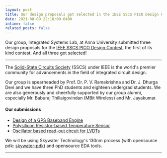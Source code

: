 ```yaml
---
layout: post
title: Our design proposals got selected in the IEEE SSCS PICO Design Contest!
date: 2021-08-09 22:18:00-0400
inline: false
related_posts: false
---
```


Our group, Integrated Systems Lab, at Anna University submitted three design proposals for the <a href="https://sscs.ieee.org/about/solid-state-circuits-directions/sscs-pico-design-contest" target="blank">IEEE SSCS PICO Design Contest</a>, the first of its kind contest. And all three got selected!

***
The <a href = "https://sscs.ieee.org" target="blank">Solid-State Circuits Society</a> (SSCS) under IEEE is the world's premier community for advancements in the field of integrated circuit design.

Our group is spearheaded by Prof. Dr. P. V. Ramakrishna and Dr. J. Dhurga Devi and we have three PhD students and eighteen undergrad students. We are also generously and cheerfully supported by our group alumni, especially Mr. Baburaj Thillaigovindan (MBit Wireless) and Mr. Jayakumar.

#### Our submissions
<ul>
    <li><a href="https://efabless.com/projects/344" target="blank">Design of a GPS Baseband Engine</a></li>
    <li><a href="https://efabless.com/projects/324" target="blank">Polysilicon Resistor-based Temperature Sensor</a></li>
    <li><a href="https://efabless.com/projects/337" target="blank">Oscillator based read-out circuit for LVDTs</a></li>
</ul>

We will be using Skywater Technology's 130nm process (with opensource pdk: <a href="https://github.com/google/skywater-pdk" target="blank">skywater-pdk</a>) and opensource EDA tools.

***

